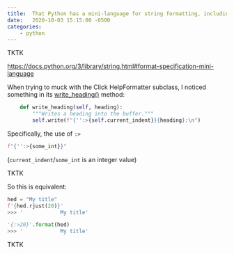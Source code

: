 ```yaml
---
title:  That Python has a mini-language for string formatting, including right-align (TK)
date:   2020-10-03 15:15:00 -0500
categories:
    - python
---
```


TKTK

https://docs.python.org/3/library/string.html#format-specification-mini-language


When trying to muck with the Click HelpFormatter subclass, I noticed something in its [write_heading()](https://click.palletsprojects.com/en/7.x/api/#click.HelpFormatter.write_heading) method:

```py
    def write_heading(self, heading):
        """Writes a heading into the buffer."""
        self.write(f"{'':>{self.current_indent}}{heading}:\n")
```
Specifically, the use of `:>`

```py
f"{'':>{some_int}}"
```

(`current_indent`/`some_int` is an integer value)


TKTK

So this is equivalent:

```py
hed = "My title"
f'{hed.rjust(20)}'
>>> '            My title'

'{:>20}'.format(hed)
>>> '            My title'
```

TKTK
